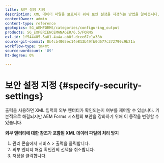 ```yaml
---
title: 보안 설정 지정
description: XML 데이터 파일을 보호하기 위해 보안 설정을 지정하는 방법을 알아봅니다. 보안 설정 기능은 XML 입력의 외부 엔티티를 제어합니다.
contentOwner: admin
content-type: reference
geptopics: SG_AEMFORMS/categories/configuring_output
products: SG_EXPERIENCEMANAGER/6.5/FORMS
exl-id: 1f544485-5a01-4a4a-ab0f-dcee67e1a38b
source-git-commit: 8b4cb4065ec14e813b49fb0d577c372790c9b21a
workflow-type: tm+mt
source-wordcount: '89'
ht-degree: 0%

---
```


# 보안 설정 지정 {#specify-security-settings}

출력을 사용하면 XML 입력의 외부 엔터티가 확인되는지 여부를 제어할 수 있습니다. 기본적으로 해결되지만 AEM Forms 시스템의 보안을 강화하기 위해 이 동작을 변경할 수 있습니다.

**외부 엔터티에 대한 참조가 포함된 XML 데이터 파일의 처리 방지**

1. 관리 콘솔에서 서비스 > 출력을 클릭합니다.
1. 외부 엔티티 해결 확인란의 선택을 취소합니다.
1. 저장을 클릭합니다.
